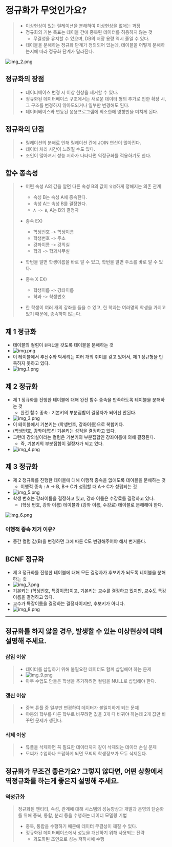 # 정규화가 무엇인가요?
> - 이상현상이 있는 릴레이션을 분해하여 이상현상을 없애는 과정
> - 정규화의 기본 목표는 테이블 간에 중복된 데이터를 허용하지 않는 것
>   - 무결성을 유지할 수 있으며, DB의 저장 용량 역시 줄일 수 있다.
> - 테이블을 분해하는 정규화 단계가 정의되어 있는데, 테이블을 어떻게 분해하는지에 따라 정규화 단계가 달라진다.

![img_2.png](img_2.png)

## 정규화의 장점
> - 데이터베이스 변경 시 이상 현상을 제거할 수 있다.
> - 정규화된 데이터베이스 구조에서는 새로운 데이터 형의 추가로 인한 확장 시, 그 구조를 변경하지 않아도되거나 일부만 변경해도 된다.
> - 데이터베이스와 연동된 응용프로그램에 최소한에 영향만을 미치게 된다.

## 정규화의 단점
> - 릴레이션의 분해로 인해 릴레이션 간에 JOIN 연산이 많아진다.
> - 데이터 처리 시간이 느려질 수도 있다.
> - 조인이 많아져서 성능 저하가 나타나면 역정규화를 적용하기도 한다.

## 함수 종속성
> - 어떤 속성 A의 값을 알면 다른 속성 B의 값이 `유일`하게 정해지는 의존 관계
>   - 속성 B는 속성 A에 종속한다.
>   - 속성 A는 속성 B를 결정한다.
>   - `A -> B`, A는 B의 결정자
> - 종속 EX)
>   - 학생번호 -> 학생이름 
>   - 학생번호 -> 주소 
>   - 강좌이름 -> 강의실 
>   - 학과 -> 학과사무실
> - 학번을 알면 학생이름을 바로 알 수 있고, 학번을 알면 주소를 바로 알 수 있다.
> 
> - 종속 X EX)
>   - 학생이름 -> 강좌이름
>   - 학과 -> 학생번호
> - 한 학생이 여러 개의 강좌를 들을 수 있고, 한 학과는 여러명의 학생을 가지고 있기 때문에, 종속하지 않는다.

## 제 1 정규화
- 테이블의 컬럼이 `원자값`을 갖도록 테이블을 분해하는 것
- ![img.png](img.png)
- 이 테이블에서 추신수와 박세리는 여러 개의 취미를 갖고 있어서, 제 1 정규형을 만족하지 못하고 있다.
- ![img_1.png](img_1.png)

## 제 2 정규화
- 제 1 정규화를 진행한 테이블에 대해 완전 함수 종속을 만족하도록 테이블을 분해하는 것
  - 완전 함수 종속 : 기본키의 부분집합이 결정자가 되어선 안된다.
- ![img_3.png](img_3.png)
- 이 테이블에서 기본키는 (학생번호, 강좌이름)으로 복합키다.
- (학생번호, 강좌이름)인 기본키는 성적을 결정하고 있다.
- 그런데 강의실이라는 컬럼은 기본키의 부분집합인 강좌이름에 의해 결정된다.
  - 즉, 기본키의 부분집합이 결정자가 되고 있다.
- ![img_4.png](img_4.png)

## 제 3 정규화
- 제 2 정규화를 진행한 테이블에 대해 이행적 종속을 없애도록 테이블을 분해하는 것
  - 이행적 종속 : A -> B, B-> C가 성립할 때 A-> C가 성립되는 것
- ![img_5.png](img_5.png)
- 학생 번호는 강좌이름을 결정하고 있고, 강좌 이름은 수강료를 결정하고 있다.
  - (학생 번호, 강좌 이름) 테이블과 (강좌 이름, 수강료) 테이블로 분해해야 한다.

![img_6.png](img_6.png)

### 이행적 종속 제거 이유?
- 중간 컬럼 값(B)을 변경하면 그에 따른 C도 변경해주어야 해서 번거롭다.

## BCNF 정규화
- 제 3 정규화를 진행한 테이블에 대해 모든 결정자가 후보키가 되도록 테이블을 분해하는 것
- ![img_7.png](img_7.png)
- 기본키는 (학생번호, 특강이름)이고, 기본키는 교수를 결정하고 있지만, 교수도 특강이름을 결정하고 있다.
- 교수가 특강이름을 결정하는 결정자이지만, 후보키가 아니다.
- ![img_8.png](img_8.png)


---

## 정규화를 하지 않을 경우, 발생할 수 있는 이상현상에 대해 설명해 주세요.
### 삽입 이상
> - 데이터를 삽입하기 위해 불필요한 데이터도 함께 삽입해야 하는 문제
> - ![img_9.png](img_9.png)
> - 아무 수업도 안들은 학생을 추가하려면 컬럼을 NULL로 삽입해야 한다.

### 갱신 이상
> - 중복 튜플 중 일부만 변경하여 데이터가 불일치하게 되는 문제
> - 야붕의 학부를 다른 학부로 바꾸려면 값을 3개 다 바꿔야 하는데 2개 값만 바꾸면 문제가 생긴다.

### 삭제 이상
> - 튜플을 삭제하면 꼭 필요한 데이터까지 같이 삭제되는 데이터 손실 문제
> - 모찌가 수업하나 드랍하게 되면 모찌의 학생정보가 모두 삭제된다.

## 정규화가 무조건 좋은가요? 그렇지 않다면, 어떤 상황에서 역정규화를 하는게 좋은지 설명해 주세요.
### 역정규화
> 정규화된 엔티티, 속성, 관계에 대해 시스템의 성능향상과 개발과 운영의 단순화를 위해 중복, 통합, 분리 등을 수행하는 데이터 모델링 기법
> - 중복, 통합을 수행하기 때문에 데이터 무결성이 깨질 수 있다.
> - 정규화된 데이터베이스에서 성능을 개선하기 위해 사용되는 전략
>   - 과도화된 조인으로 성능 저하시에 수행